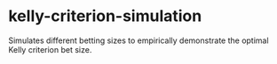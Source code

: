 # kelly-criterion-simulation
Simulates different betting sizes to empirically demonstrate the optimal Kelly criterion bet size.
